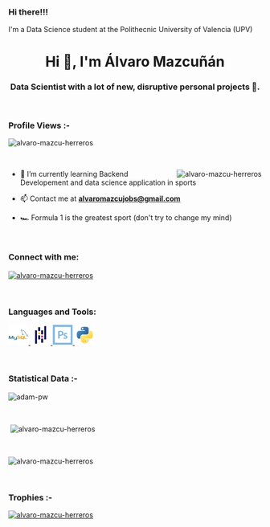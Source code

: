 ### Hi there!!!

I'm a Data Science student at the Polithecnic University of Valencia (UPV)

<h1 align="center">Hi 👋, I'm Álvaro Mazcuñán</h1>
<h3 align="center">Data Scientist with a lot of new, disruptive personal projects 🌟.</h3>

<br>

<p align="right"> <h3>Profile Views :-</h3> <img src="https://komarev.com/ghpvc/?username=alvaro-mazcu-herreros&label=Profile%20views&color=0e75b6&style=flat"
    alt="alvaro-mazcu-herreros" /> 
  </p>

<br>

<p><img align="right" src="https://github.com/Adam-pw/alvaro-mazcu-herreros/blob/main/animation_500_kxa883sd.gif" alt="alvaro-mazcu-herreros" /></p>


- 🌱 I’m currently learning Backend Developement and data science application in sports

- 📫 Contact me at **alvaromazcujobs@gmail.com**

- 🏎 Formula 1 is the greatest sport (don't try to change my mind)

<br>

<h3 align="left">Connect with me:</h3>
<p align="left">
  <a href="https://linkedin.com/in/alvaro-mazcu-herreros" target="blank"><img align="center"
      src="https://raw.githubusercontent.com/rahuldkjain/github-profile-readme-generator/master/src/images/icons/Social/linked-in-alt.svg"
      alt="alvaro-mazcu-herreros" height="30" width="40" /></a>
</p>

<br>

<h3 align="left">Languages and Tools:</h3>
<p align="left"> <a href="https://www.mysql.com/" target="_blank" rel="noreferrer"> <img
      src="https://raw.githubusercontent.com/devicons/devicon/master/icons/mysql/mysql-original-wordmark.svg"
      alt="mysql" width="40" height="40" /> </a> <a href="https://pandas.pydata.org/" target="_blank" rel="noreferrer">
    <img
      src="https://raw.githubusercontent.com/devicons/devicon/2ae2a900d2f041da66e950e4d48052658d850630/icons/pandas/pandas-original.svg"
      alt="pandas" width="40" height="40" /> </a> <a href="https://www.photoshop.com/en" target="_blank"
    rel="noreferrer"> <img
      src="https://raw.githubusercontent.com/devicons/devicon/master/icons/photoshop/photoshop-line.svg" alt="photoshop"
      width="40" height="40" /> </a> <a href="https://www.python.org" target="_blank" rel="noreferrer"> <img
      src="https://raw.githubusercontent.com/devicons/devicon/master/icons/python/python-original.svg" alt="python"
      width="40" height="40" /> </a> </p>

<br>

<h3>Statistical Data :-</h3>
<p><img align="center"
    src="https://github-readme-stats.vercel.app/api/top-langs?username=adam-pw&show_icons=true&locale=en&layout=compact"
    alt="adam-pw" /></p>

<br>

<p>&nbsp;<img align="center" src="https://github-readme-stats.vercel.app/api?username=alvaro-mazcu-herreros&show_icons=true&locale=en"
    alt="alvaro-mazcu-herreros" /></p>

<br>

<p><img align="center" src="https://github-readme-streak-stats.herokuapp.com/?user=alvaro-mazcu-herreros&" alt="alvaro-mazcu-herreros" /></p>

<br>
<h3>Trophies :-</h3>
<p align="left"> <a href="https://github.com/ryo-ma/github-profile-trophy"><img
      src="https://github-profile-trophy.vercel.app/?username=alvaro-mazcu-herreros" alt="alvaro-mazcu-herreros" /></a> </p>

<p align="left"> <a href="https://twitter.com/" target="blank"><img
      src="https://img.shields.io/twitter/follow/?logo=twitter&style=for-the-badge" alt="" /></a> </p>
      
<!--
**alvaro-mazcu-herreros/alvaro-mazcu-herreros** is a ✨ _special_ ✨ repository because its `README.md` (this file) appears on your GitHub profile.

Here are some ideas to get you started:

- 🔭 I’m currently working on ...
- 🌱 I’m currently learning ...
- 👯 I’m looking to collaborate on ...
- 🤔 I’m looking for help with ...
- 💬 Ask me about ...
- 📫 How to reach me: ...
- 😄 Pronouns: ...
- ⚡ Fun fact: ...
-->
